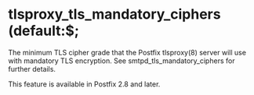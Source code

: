# tlsproxy_tls_mandatory_ciphers (default:$; 

 The minimum TLS cipher grade that the Postfix tlsproxy(8) server
will use with mandatory TLS encryption. See smtpd_tls_mandatory_ciphers
for further details. 

 This feature is available in Postfix 2.8 and later. 


